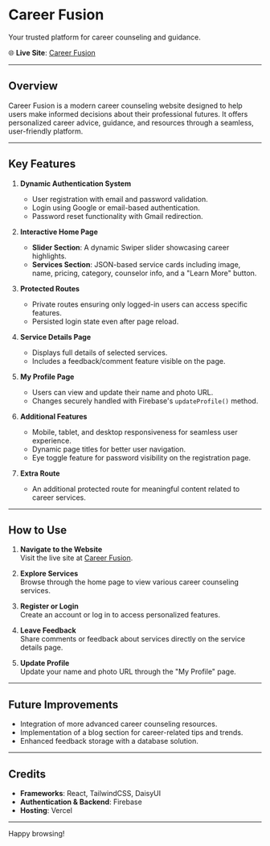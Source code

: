 # **Career Fusion**  
Your trusted platform for career counseling and guidance.  

🌐 **Live Site**: [Career Fusion](https://career-fusion-shakir.vercel.app/)  

---

## **Overview**  
Career Fusion is a modern career counseling website designed to help users make informed decisions about their professional futures. It offers personalized career advice, guidance, and resources through a seamless, user-friendly platform.

---

## **Key Features**  

1. **Dynamic Authentication System**  
   - User registration with email and password validation.  
   - Login using Google or email-based authentication.  
   - Password reset functionality with Gmail redirection.

2. **Interactive Home Page**  
   - **Slider Section**: A dynamic Swiper slider showcasing career highlights.  
   - **Services Section**: JSON-based service cards including image, name, pricing, category, counselor info, and a "Learn More" button.

3. **Protected Routes**  
   - Private routes ensuring only logged-in users can access specific features.  
   - Persisted login state even after page reload.

4. **Service Details Page**  
   - Displays full details of selected services.  
   - Includes a feedback/comment feature visible on the page.

5. **My Profile Page**  
   - Users can view and update their name and photo URL.  
   - Changes securely handled with Firebase's `updateProfile()` method.

6. **Additional Features**  
   - Mobile, tablet, and desktop responsiveness for seamless user experience.  
   - Dynamic page titles for better user navigation.  
   - Eye toggle feature for password visibility on the registration page.  

7. **Extra Route**  
   - An additional protected route for meaningful content related to career services.  

---

## **How to Use**  

1. **Navigate to the Website**  
   Visit the live site at [Career Fusion](https://career-fusion-shakir.vercel.app/).  

2. **Explore Services**  
   Browse through the home page to view various career counseling services.  

3. **Register or Login**  
   Create an account or log in to access personalized features.  

4. **Leave Feedback**  
   Share comments or feedback about services directly on the service details page.  

5. **Update Profile**  
   Update your name and photo URL through the "My Profile" page.

---

## **Future Improvements**  

- Integration of more advanced career counseling resources.  
- Implementation of a blog section for career-related tips and trends.  
- Enhanced feedback storage with a database solution.

---

## **Credits**  

- **Frameworks**: React, TailwindCSS, DaisyUI  
- **Authentication & Backend**: Firebase  
- **Hosting**: Vercel  

---

Happy browsing!  
